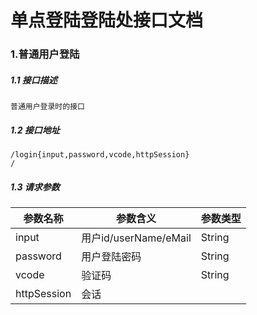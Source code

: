 # 单点登陆登陆处接口文档

### 1.普通用户登陆

##### 1.1 接口描述
  
    普通用户登录时的接口
    
##### 1.2 接口地址

    /login{input,password,vcode,httpSession}
    /
    
##### 1.3 请求参数

参数名称|参数含义|参数类型
--|--|--|
input|用户id/userName/eMail|String
password|用户登陆密码|String
vcode|验证码|String
httpSession|会话